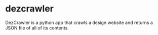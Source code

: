 # dezcrawler
DezCrawler is a python app that crawls a design website and returns a JSON file of all of its contents.
